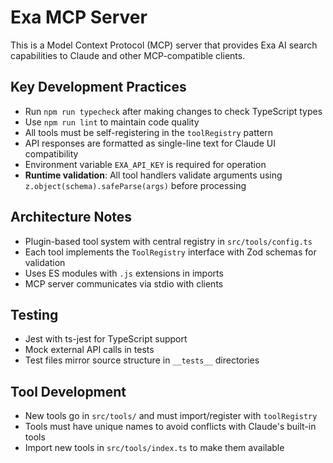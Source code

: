 # Exa MCP Server

This is a Model Context Protocol (MCP) server that provides Exa AI search capabilities to Claude and other MCP-compatible clients.

## Key Development Practices

- Run `npm run typecheck` after making changes to check TypeScript types
- Use `npm run lint` to maintain code quality
- All tools must be self-registering in the `toolRegistry` pattern
- API responses are formatted as single-line text for Claude UI compatibility
- Environment variable `EXA_API_KEY` is required for operation
- **Runtime validation**: All tool handlers validate arguments using `z.object(schema).safeParse(args)` before processing

## Architecture Notes

- Plugin-based tool system with central registry in `src/tools/config.ts`
- Each tool implements the `ToolRegistry` interface with Zod schemas for validation
- Uses ES modules with `.js` extensions in imports
- MCP server communicates via stdio with clients

## Testing

- Jest with ts-jest for TypeScript support
- Mock external API calls in tests
- Test files mirror source structure in `__tests__` directories

## Tool Development

- New tools go in `src/tools/` and must import/register with `toolRegistry`
- Tools must have unique names to avoid conflicts with Claude's built-in tools
- Import new tools in `src/tools/index.ts` to make them available
